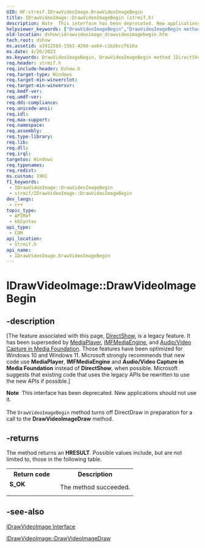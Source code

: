 ```yaml
---
UID: NF:strmif.IDrawVideoImage.DrawVideoImageBegin
title: IDrawVideoImage::DrawVideoImageBegin (strmif.h)
description: Note  This interface has been deprecated. New applications should not use it. The DrawVideoImageBegin method turns off DirectDraw in preparation for a call to the DrawVideoImageDraw method.
helpviewer_keywords: ["DrawVideoImageBegin","DrawVideoImageBegin method [DirectShow]","DrawVideoImageBegin method [DirectShow]","IDrawVideoImage interface","IDrawVideoImage interface [DirectShow]","DrawVideoImageBegin method","IDrawVideoImage.DrawVideoImageBegin","IDrawVideoImage::DrawVideoImageBegin","IDrawVideoImageDrawVideoImageBegin","dshow.idrawvideoimage_drawvideoimagebegin","strmif/IDrawVideoImage::DrawVideoImageBegin"]
old-location: dshow\idrawvideoimage_drawvideoimagebegin.htm
tech.root: dshow
ms.assetid: a39125b3-15b1-428d-aa64-c1b2bccf616a
ms.date: 4/26/2023
ms.keywords: DrawVideoImageBegin, DrawVideoImageBegin method [DirectShow], DrawVideoImageBegin method [DirectShow],IDrawVideoImage interface, IDrawVideoImage interface [DirectShow],DrawVideoImageBegin method, IDrawVideoImage.DrawVideoImageBegin, IDrawVideoImage::DrawVideoImageBegin, IDrawVideoImageDrawVideoImageBegin, dshow.idrawvideoimage_drawvideoimagebegin, strmif/IDrawVideoImage::DrawVideoImageBegin
req.header: strmif.h
req.include-header: Dshow.h
req.target-type: Windows
req.target-min-winverclnt: 
req.target-min-winversvr: 
req.kmdf-ver: 
req.umdf-ver: 
req.ddi-compliance: 
req.unicode-ansi: 
req.idl: 
req.max-support: 
req.namespace: 
req.assembly: 
req.type-library: 
req.lib: 
req.dll: 
req.irql: 
targetos: Windows
req.typenames: 
req.redist: 
ms.custom: 19H1
f1_keywords:
 - IDrawVideoImage::DrawVideoImageBegin
 - strmif/IDrawVideoImage::DrawVideoImageBegin
dev_langs:
 - c++
topic_type:
 - APIRef
 - kbSyntax
api_type:
 - COM
api_location:
 - Strmif.h
api_name:
 - IDrawVideoImage.DrawVideoImageBegin
---
```


# IDrawVideoImage::DrawVideoImageBegin


## -description

\[The feature associated with this page, [DirectShow](/windows/win32/directshow/directshow), is a legacy feature. It has been superseded by [MediaPlayer](/uwp/api/Windows.Media.Playback.MediaPlayer), [IMFMediaEngine](/windows/win32/api/mfmediaengine/nn-mfmediaengine-imfmediaengine), and [Audio/Video Capture in Media Foundation](windows/win32/medfound/audio-video-capture-in-media-foundation). Those features have been optimized for Windows 10 and Windows 11. Microsoft strongly recommends that new code use **MediaPlayer**, **IMFMediaEngine** and **Audio/Video Capture in Media Foundation** instead of **DirectShow**, when possible. Microsoft suggests that existing code that uses the legacy APIs be rewritten to use the new APIs if possible.\]

<div class="alert"><b>Note</b>  This interface has been deprecated. New applications should not use it.</div>
<div> </div>
The <code>DrawVideoImageBegin</code> method turns off DirectDraw in preparation for a call to the <b>DrawVideoImageDraw</b> method.



## -returns

The method returns an <b>HRESULT</b>. Possible values include, but are not limited to, those in the following table.

<table>
<tr>
<th>Return code</th>
<th>Description</th>
</tr>
<tr>
<td width="40%">
<dl>
<dt><b>S_OK</b></dt>
</dl>
</td>
<td width="60%">
The method succeeded.

</td>
</tr>
</table>

## -see-also

<a href="/windows/desktop/api/strmif/nn-strmif-idrawvideoimage">IDrawVideoImage Interface</a>



<a href="/windows/desktop/api/strmif/nf-strmif-idrawvideoimage-drawvideoimagedraw">IDrawVideoImage::DrawVideoImageDraw</a>
